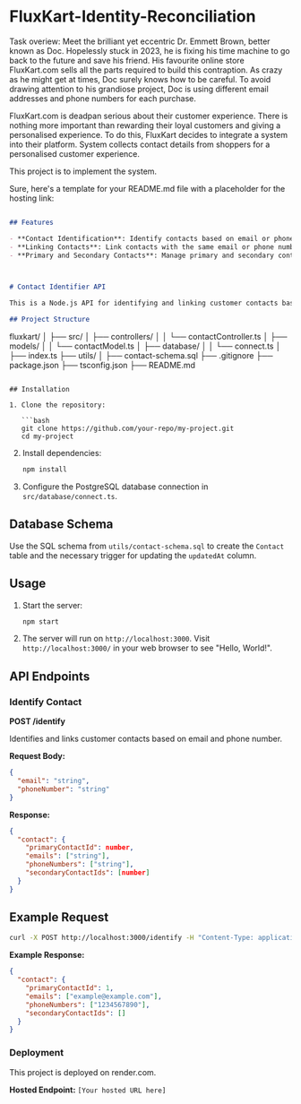 # FluxKart-Identity-Reconciliation


Task overiew:
Meet the brilliant yet eccentric Dr. Emmett Brown, better known as Doc. Hopelessly stuck in 2023, he is fixing his time machine to go back to the future and save his friend. His favourite online store FluxKart.com sells all the parts required to build this contraption. As crazy as he might get at times, Doc surely knows how to be careful. To avoid drawing attention to his grandiose project, Doc is using different email addresses and phone numbers for each purchase.

FluxKart.com is deadpan serious about their customer experience. There is nothing more important than rewarding their loyal customers and giving a personalised experience. To do this, FluxKart decides to integrate a system into their platform. System collects contact details from shoppers for a personalised customer experience. 

This project is to implement the system.

Sure, here's a template for your README.md file with a placeholder for the hosting link:

```markdown

## Features

- **Contact Identification**: Identify contacts based on email or phone number.
- **Linking Contacts**: Link contacts with the same email or phone number.
- **Primary and Secondary Contacts**: Manage primary and secondary contacts effectively.



# Contact Identifier API

This is a Node.js API for identifying and linking customer contacts based on email and phone number. The API ensures that different orders made with different contact information can be linked to the same person.

## Project Structure

```
fluxkart/
│
├── src/
│   ├── controllers/
│   │   └── contactController.ts
│   ├── models/
│   │   └── contactModel.ts
│   ├── database/
│   │   └── connect.ts
│   ├── index.ts
├── utils/
│   ├── contact-schema.sql 
├── .gitignore
├── package.json
├── tsconfig.json
├── README.md
```

## Installation

1. Clone the repository:

   ```bash
   git clone https://github.com/your-repo/my-project.git
   cd my-project
   ```

2. Install dependencies:

   ```bash
   npm install
   ```

3. Configure the PostgreSQL database connection in `src/database/connect.ts`.

## Database Schema

Use the SQL schema from `utils/contact-schema.sql` to create the `Contact` table and the necessary trigger for updating the `updatedAt` column.

## Usage

1. Start the server:

   ```bash
   npm start
   ```

2. The server will run on `http://localhost:3000`.
   Visit `http://localhost:3000/` in your web browser to see "Hello, World!".

## API Endpoints

### Identify Contact

**POST /identify**

Identifies and links customer contacts based on email and phone number.

**Request Body:**

```json
{
  "email": "string",
  "phoneNumber": "string"
}
```

**Response:**

```json
{
  "contact": {
    "primaryContactId": number,
    "emails": ["string"],
    "phoneNumbers": ["string"],
    "secondaryContactIds": [number]
  }
}
```

## Example Request

```bash
curl -X POST http://localhost:3000/identify -H "Content-Type: application/json" -d '{"email": "example@example.com", "phoneNumber": "1234567890"}'
```

**Example Response:**

```json
{
  "contact": {
    "primaryContactId": 1,
    "emails": ["example@example.com"],
    "phoneNumbers": ["1234567890"],
    "secondaryContactIds": []
  }
}
```


### Deployment

This project is deployed on render.com. 

**Hosted Endpoint:** `[Your hosted URL here]`
